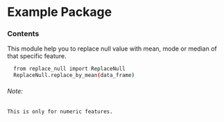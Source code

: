 # Example Package

### Contents
This module help you to replace null value with mean, mode or median of that specific feature.

```sh
  from replace_null import ReplaceNull
  ReplaceNull.replace_by_mean(data_frame)
  ```
###### Note:
    This is only for numeric features.